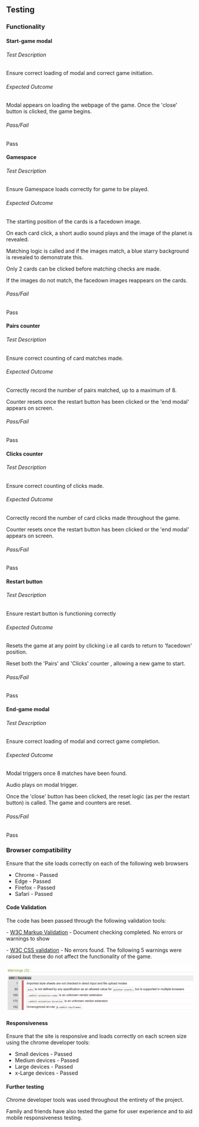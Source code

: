 ## Testing

### Functionality



#### Start-game modal

###### Test Description 

Ensure correct loading of modal and correct game initiation.

###### Expected Outcome 

Modal appears on loading the webpage of the game.  Once the 'close' button is clicked, the game begins.

###### Pass/Fail

Pass



#### Gamespace

###### Test Description 

Ensure Gamespace loads correctly for game to be played.

###### Expected Outcome 

The starting position of the cards is a facedown image. 

On each card click, a short audio sound plays and the image of the planet is revealed.  

Matching logic is called and if the images match, a blue starry background is revealed to demonstrate this.

Only 2 cards can be clicked before matching checks are made.

If the images do not match, the facedown images reappears on the cards.

###### Pass/Fail 

Pass

 

#### Pairs counter

###### Test Description 

Ensure correct counting of card matches made.

###### Expected Outcome 

Correctly record the number of pairs matched, up to a maximum of 8.

Counter resets once the restart button has been clicked or the 'end modal' appears on screen.

###### Pass/Fail

Pass



#### Clicks counter

###### Test Description 

Ensure correct counting of clicks made.

###### Expected Outcome 

Correctly record the number of card clicks made throughout the game.

Counter resets once the restart button has been clicked or the 'end modal' appears on screen.

###### Pass/Fail

Pass



#### Restart button

###### Test Description 

Ensure restart button is functioning correctly

###### Expected Outcome 

Resets the game at any point by clicking i.e all cards to return to 'facedown' position.

Reset both the 'Pairs' and 'Clicks' counter , allowing a new game to start.

###### Pass/Fail

Pass

 

#### End-game modal

###### Test Description 

Ensure correct loading of modal and correct game completion.

###### Expected Outcome 

Modal triggers once 8 matches have been found.

Audio plays on modal trigger.

Once the 'close' button has been clicked, the reset logic (as per the restart button) is called. The game and counters are reset. 

###### Pass/Fail

Pass



### Browser compatibility



Ensure that the site loads correctly on each of the following web browsers

- Chrome - Passed
- Edge - Passed
- Firefox - Passed
- Safari - Passed



#### Code Validation

The code has been passed through the following validation tools:

\- [W3C Markup Validation](https://validator.w3.org/)  - Document checking completed. No errors or warnings to show

\- [W3C CSS validation](https://jigsaw.w3.org/css-validator/)  - No errors found. The following 5 warnings were raised but these do not affect the functionality of the game.

![](README_Images/css_validator_warnings.png)



#### Responsiveness

Ensure that the site is responsive and loads correctly on each screen size using the chrome developer tools:

- Small devices - Passed
- Medium devices - Passed
- Large devices - Passed
- x-Large devices - Passed



#### Further testing

Chrome developer tools was used throughout the entirety of the project.

Family and friends have also tested the game for user experience and to aid mobile responsiveness testing.

